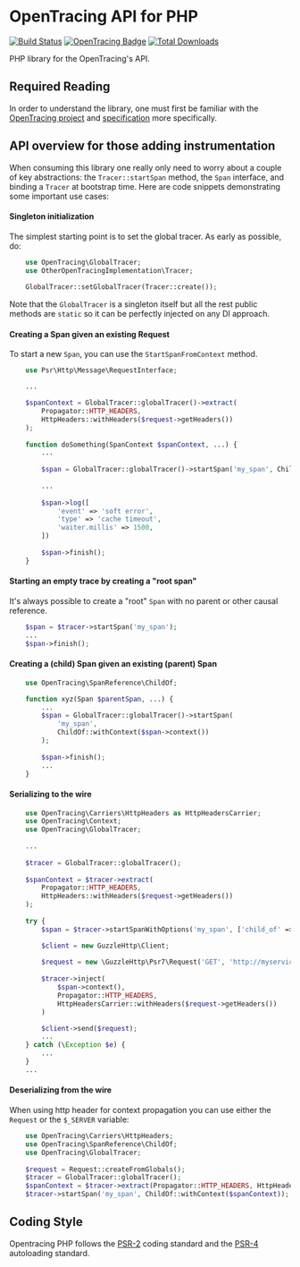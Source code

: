 # OpenTracing API for PHP

[![Build Status](https://travis-ci.org/jcchavezs/opentracing-php.svg?branch=master)](https://travis-ci.org/jcchavezs/opentracing-php) [![OpenTracing Badge](https://img.shields.io/badge/OpenTracing-enabled-blue.svg)](http://opentracing.io) [![Total Downloads](https://poser.pugx.org/jcchavezs/opentracing/downloads)](https://packagist.org/packages/jcchavezs/opentracing)

PHP library for the OpenTracing's API.

## Required Reading

In order to understand the library, one must first be familiar with the
[OpenTracing project](http://opentracing.io) and
[specification](http://opentracing.io/documentation/pages/spec.html) more specifically.

## API overview for those adding instrumentation

When consuming this library one really only need to worry
about a couple of key abstractions: the `Tracer::startSpan` method, the `Span`
interface, and binding a `Tracer` at bootstrap time. Here are code snippets
demonstrating some important use cases:

#### Singleton initialization

The simplest starting point is to set the global tracer. As early as possible, do:

```php
    use OpenTracing\GlobalTracer;
    use OtherOpenTracingImplementation\Tracer;
    
    GlobalTracer::setGlobalTracer(Tracer::create());
```

Note that the `GlobalTracer` is a singleton itself but all the rest public methods are
`static` so it can be perfectly injected on any DI approach.

#### Creating a Span given an existing Request

To start a new `Span`, you can use the `StartSpanFromContext` method.

```php
    use Psr\Http\Message\RequestInterface;

    ...

    $spanContext = GlobalTracer::globalTracer()->extract(
        Propagator::HTTP_HEADERS,
        HttpHeaders::withHeaders($request->getHeaders())
    );
    
    function doSomething(SpanContext $spanContext, ...) {
        ...
        
        $span = GlobalTracer::globalTracer()->startSpan('my_span', ChildOf::withContext($spanContext));
        
        ...
        
        $span->log([
            'event' => 'soft error',
            'type' => 'cache timeout',
            'waiter.millis' => 1500,
        ])
        
        $span->finish();
    }
```

#### Starting an empty trace by creating a "root span"

It's always possible to create a "root" `Span` with no parent or other causal
reference.

```php
    $span = $tracer->startSpan('my_span');
    ...
    $span->finish();
```

#### Creating a (child) Span given an existing (parent) Span

```php
    use OpenTracing\SpanReference\ChildOf;

    function xyz(Span $parentSpan, ...) {
        ...
        $span = GlobalTracer::globalTracer()->startSpan(
            'my_span',
            ChildOf::withContext($span->context())
        );
        
        $span->finish();
        ...
    }
```

#### Serializing to the wire

```php
    use OpenTracing\Carriers\HttpHeaders as HttpHeadersCarrier;
    use OpenTracing\Context;
    use OpenTracing\GlobalTracer;
    
    ...
    
    $tracer = GlobalTracer::globalTracer(); 
    
    $spanContext = $tracer->extract(
        Propagator::HTTP_HEADERS,
        HttpHeaders::withHeaders($request->getHeaders())
    );
    
    try {
        $span = $tracer->startSpanWithOptions('my_span', ['child_of' => $spanContext]);

        $client = new GuzzleHttp\Client;
        
        $request = new \GuzzleHttp\Psr7\Request('GET', 'http://myservice');
        
        $tracer->inject(
            $span->context(),
            Propagator::HTTP_HEADERS,
            HttpHeadersCarrier::withHeaders($request->getHeaders())
        )

        $client->send($request);
        ...
    } catch (\Exception $e) {
        ...
    }
    ...        
```

#### Deserializing from the wire

When using http header for context propagation you can use either the `Request` or the `$_SERVER` variable:

```php
    use OpenTracing\Carriers\HttpHeaders;
    use OpenTracing\SpanReference\ChildOf;
    use OpenTracing\GlobalTracer;
    
    $request = Request::createFromGlobals();
    $tracer = GlobalTracer::globalTracer();
    $spanContext = $tracer->extract(Propagator::HTTP_HEADERS, HttpHeaders::fromRequest($request));
    $tracer->startSpan('my_span', ChildOf::withContext($spanContext)); 
```

## Coding Style

Opentracing PHP follows the [PSR-2](https://github.com/php-fig/fig-standards/blob/master/accepted/PSR-2-coding-style-guide.md) coding standard and the [PSR-4](https://github.com/php-fig/fig-standards/blob/master/accepted/PSR-4-autoloader.md) autoloading standard.
